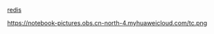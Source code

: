 [redis](https://weiyongqing2020.github.io/redis)

<https://notebook-pictures.obs.cn-north-4.myhuaweicloud.com/tc.png>



